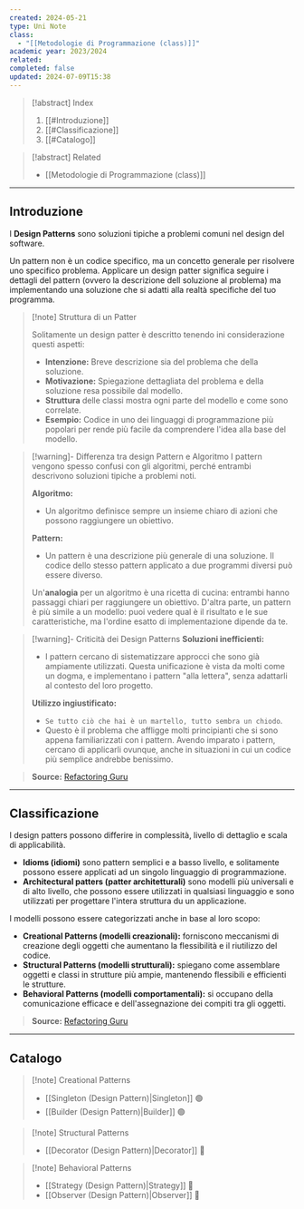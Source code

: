 ```yaml
---
created: 2024-05-21
type: Uni Note
class:
  - "[[Metodologie di Programmazione (class)]]"
academic year: 2023/2024
related: 
completed: false
updated: 2024-07-09T15:38
---
```

>[!abstract] Index
>1. [[#Introduzione]]
>2. [[#Classificazione]]
>3. [[#Catalogo]]

>[!abstract] Related
>- [[Metodologie di Programmazione (class)]]

---
## Introduzione

I **Design Patterns** sono soluzioni tipiche a problemi comuni nel design del software.

Un pattern non è un codice specifico, ma un concetto generale per risolvere uno specifico problema. Applicare un design patter significa seguire i dettagli del pattern (ovvero la descrizione dell soluzione al problema) ma implementando una soluzione che si adatti alla realtà specifiche del tuo programma.

>[!note] Struttura di un Patter
>
>Solitamente un design patter è descritto tenendo ini considerazione questi aspetti:
>- **Intenzione:** Breve descrizione sia del problema che della soluzione.
>- **Motivazione:**  Spiegazione dettagliata del problema e della soluzione resa possibile dal modello.
>- **Struttura** delle classi mostra ogni parte del modello e come sono correlate.
>- **Esempio:** Codice in uno dei linguaggi di programmazione più popolari per rende più facile da comprendere l'idea alla base del modello.

>[!warning]- Differenza tra design Pattern e Algoritmo
>I pattern vengono spesso confusi con gli algoritmi, perché entrambi descrivono soluzioni tipiche a problemi noti. 
>
>**Algoritmo:**
>- Un algoritmo definisce sempre un insieme chiaro di azioni che possono raggiungere un obiettivo.
>
>**Pattern:**
>- Un pattern è una descrizione più generale di una soluzione. Il codice dello stesso pattern applicato a due programmi diversi può essere diverso.
>
>Un'**analogia** per un algoritmo è una ricetta di cucina: entrambi hanno passaggi chiari per raggiungere un obiettivo. D'altra parte, un pattern è più simile a un modello: puoi vedere qual è il risultato e le sue caratteristiche, ma l'ordine esatto di implementazione dipende da te.

>[!warning]- Criticità dei Design Patterns
>**Soluzioni inefficienti:**
>- I pattern cercano di sistematizzare approcci che sono già ampiamente utilizzati. Questa unificazione è vista da molti come un dogma, e implementano i pattern "alla lettera", senza adattarli al contesto del loro progetto.
>
>**Utilizzo ingiustificato:**
>- `Se tutto ciò che hai è un martello, tutto sembra un chiodo`. 
>- Questo è il problema che affligge molti principianti che si sono appena familiarizzati con i pattern. Avendo imparato i pattern, cercano di applicarli ovunque, anche in situazioni in cui un codice più semplice andrebbe benissimo.

>**Source:** [Refactoring Guru](https://refactoring.guru/design-patterns)

---
## Classificazione 

I design patters possono differire in complessità, livello di dettaglio e scala di applicabilità.
- **Idioms (idiomi)** sono pattern semplici e a basso livello, e solitamente possono essere applicati ad un singolo linguaggio di programmazione.
- **Architectural patters (patter architetturali)** sono modelli più universali e di alto livello, che possono essere utilizzati in qualsiasi linguaggio e sono utilizzati per progettare l'intera struttura du un applicazione.

I modelli possono essere categorizzati anche in base al loro scopo:
- **Creational Patterns (modelli creazionali):** forniscono meccanismi di creazione degli oggetti che aumentano la flessibilità e il riutilizzo del codice.
- **Structural Patterns (modelli strutturali):**  spiegano come assemblare oggetti e classi in strutture più ampie, mantenendo flessibili e efficienti le strutture.
- **Behavioral Patterns (modelli comportamentali):** si occupano della comunicazione efficace e dell'assegnazione dei compiti tra gli oggetti.

>**Source:** [Refactoring Guru](https://refactoring.guru/design-patterns)

---
## Catalogo

>[!note] Creational Patterns
> - [[Singleton (Design Pattern)|Singleton]] 🟢
> - [[Builder (Design Pattern)|Builder]] 🟢

>[!note] Structural Patterns
>- [[Decorator (Design Pattern)|Decorator]] 🔴

>[!note] Behavioral Patterns
>- [[Strategy (Design Pattern)|Strategy]] 🔴
>- [[Observer (Design Pattern)|Observer]] 🔴
